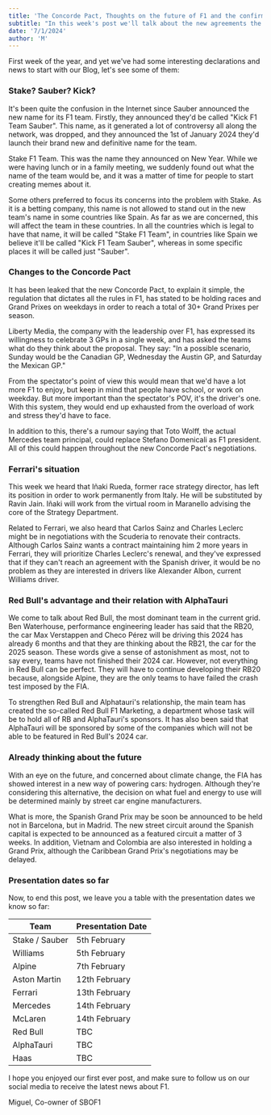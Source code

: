 ```yaml
---
title: 'The Concorde Pact, Thoughts on the future of F1 and the confirmed presentation dates.'
subtitle: "In this week's post we'll talk about the new agreements the Concorde Pact may have, apart from the future of F1 and some changes the teams want in their drivers."
date: '7/1/2024'
author: 'M'
---
```


First week of the year, and yet we've had some interesting declarations and news to start with our Blog, let's see some of them:

### Stake? Sauber? Kick?

It's been quite the confusion in the Internet since Sauber announced the new name for its F1 team. Firstly, they announced they'd be called "Kick F1 Team Sauber". This name, as it generated a lot of controversy all along the network, was dropped, and they announced the 1st of January 2024 they'd launch their brand new and definitive name for the team.

Stake F1 Team. This was the name they announced on New Year. While we were having lunch or in a family meeting, we suddenly found out what the name of the team would be, and it was a matter of time for people to start creating memes about it.

Some others preferred to focus its concerns into the problem with Stake. As it is a betting company, this name is not allowed to stand out in the new team's name in some countries like Spain.
As far as we are concerned, this will affect the team in these countries. In all the countries which is legal to have that name, it will be called "Stake F1 Team", in countries like Spain we believe it'll be called "Kick F1 Team Sauber", whereas in some specific places it will be called just "Sauber".

### Changes to the Concorde Pact

It has been leaked that the new Concorde Pact, to explain it simple, the regulation that dictates all the rules in F1, has stated to be holding races and Grand Prixes on weekdays in order to reach a total of 30+ Grand Prixes per season.

Liberty Media, the company with the leadership over F1, has expressed its willingness to celebrate 3 GPs in a single week, and has asked the teams what do they think about the proposal.
They say: "In a possible scenario, Sunday would be the Canadian GP, Wednesday the Austin GP, and Saturday the Mexican GP."

From the spectator's point of view this would mean that we'd have a lot more F1 to enjoy, but keep in mind that people have school, or work on weekday. But more important than the spectator's POV, it's the driver's one. With this system, they would end up exhausted from the overload of work and stress they'd have to face.

In addition to this, there's a rumour saying that Toto Wolff, the actual Mercedes team principal, could replace Stefano Domenicali as F1 president.
All of this could happen throughout the new Concorde Pact's negotiations.

### Ferrari's situation

This week we heard that Iñaki Rueda, former race strategy director, has left its position in order to work permanently from Italy. He will be substituted by Ravin Jain.
Iñaki will work from the virtual room in Maranello advising the core of the Strategy Department.

Related to Ferrari, we also heard that Carlos Sainz and Charles Leclerc might be in negotiations with the Scuderia to renovate their contracts.
Although Carlos Sainz wants a contract maintaining him 2 more years in Ferrari, they will prioritize Charles Leclerc's renewal, and they've expressed that if they can't reach an agreement with the Spanish driver, it would be no problem as they are interested in drivers like Alexander Albon, current Williams driver.

### Red Bull's advantage and their relation with AlphaTauri

We come to talk about Red Bull, the most dominant team in the current grid. Ben Waterhouse, performance engineering leader has said that the RB20, the car Max Verstappen and Checo Pérez will be driving this 2024 has already 6 months and that they are thinking about the RB21, the car for the 2025 season.
These words give a sense of astonishment as most, not to say every, teams have not finished their 2024 car. However, not everything in Red Bull can be perfect. They will have to continue developing their RB20 because, alongside Alpine, they are the only teams to have failed the crash test imposed by the FIA.

To strengthen Red Bull and Alphatauri's relationship, the main team has created the so-called Red Bull F1 Marketing, a department whose task will be to hold all of RB and AlphaTauri's sponsors.
It has also been said that AlphaTauri will be sponsored by some of the companies which will not be able to be featured in Red Bull's 2024 car.

### Already thinking about the future

With an eye on the future, and concerned about climate change, the FIA has showed interest in a new way of powering cars: hydrogen.
Although they're considering this alternative, the decision on what fuel and energy to use will be determined mainly by street car engine manufacturers.

What is more, the Spanish Grand Prix may be soon be announced to be held not in Barcelona, but in Madrid. The new street circuit around the Spanish capital is expected to be announced as a featured circuit a matter of 3 weeks. In addition, Vietnam and Colombia are also interested in holding a Grand Prix, although the Caribbean Grand Prix's negotiations may be delayed.

### Presentation dates so far

Now, to end this post, we leave you a table with the presentation dates we know so far:

| Team           | Presentation Date |
| -------------- | ----------------- |
| Stake / Sauber | 5th February      |
| Williams       | 5th February      |
| Alpine         | 7th February      |
| Aston Martin   | 12th February     |
| Ferrari        | 13th February     |
| Mercedes       | 14th February     |
| McLaren        | 14th February     |
| Red Bull       | TBC               |
| AlphaTauri     | TBC               |
| Haas           | TBC               |

I hope you enjoyed our first ever post, and make sure to follow us on our social media to receive the latest news about F1.

Miguel,
Co-owner of SBOF1
